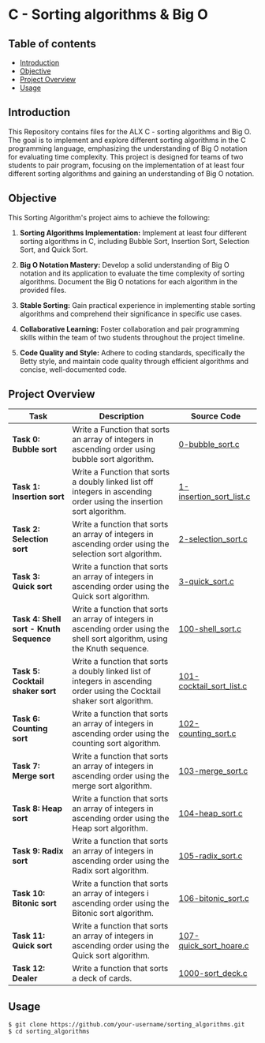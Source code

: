 # C - Sorting algorithms & Big O

## Table of contents

- [Introduction](#introduction)
- [Objective](#objective)
- [Project Overview](#project-overview)
- [Usage](#usage)

## Introduction

This Repository contains files for the ALX C - sorting algorithms and Big O. The goal is to implement and explore different sorting algorithms in the C programming language, emphasizing the understanding of Big O notation for evaluating time complexity. This project is designed for teams of two students to pair program, focusing on the implementation of at least four different sorting algorithms and gaining an understanding of Big O notation.

## Objective

This Sorting Algorithm's project aims to achieve the following:

1. **Sorting Algorithms Implementation:** Implement at least four different sorting algorithms in C, including Bubble Sort, Insertion Sort, Selection Sort, and Quick Sort.

2. **Big O Notation Mastery:** Develop a solid understanding of Big O notation and its application to evaluate the time complexity of sorting algorithms. Document the Big O notations for each algorithm in the provided files.

3. **Stable Sorting:** Gain practical experience in implementing stable sorting algorithms and comprehend their significance in specific use cases.

4. **Collaborative Learning:** Foster collaboration and pair programming skills within the team of two students throughout the project timeline.

5. **Code Quality and Style:** Adhere to coding standards, specifically the Betty style, and maintain code quality through efficient algorithms and concise, well-documented code.

## Project Overview

| Task | Description | Source Code |
| ---  | ---         | ---         |
| **Task 0: Bubble sort** | Write a Function that sorts an array of integers in ascending order using bubble sort algorithm. | [0-bubble_sort.c](./0-bubble_sort.c)
| **Task 1: Insertion sort** | Write a Function that sorts a doubly linked list off integers in ascending order using the insertion sort algorithm. | [1-insertion_sort_list.c](./1-insertion_sort_list.c)
| **Task 2: Selection sort** | Write a function that sorts an array of integers in ascending order using the selection sort algorithm. | [2-selection_sort.c](./2-selection_sort.c)
| **Task 3: Quick sort** | Write a function that sorts an array of integers in ascending order using the Quick sort algorithm. | [3-quick_sort.c](./3-quick_sort.c)
| **Task 4: Shell sort - Knuth Sequence** | Write a function that sorts an array of integers in ascending order using the shell sort algorithm, using the Knuth sequence. | [100-shell_sort.c](./100-shell_sort.c)
| **Task 5: Cocktail shaker sort** | Write a function that sorts a doubly linked list of integers in ascending order using the Cocktail shaker sort algorithm. | [101-cocktail_sort_list.c](./101-cocktail_sort_list.c)
| **Task 6: Counting sort** | Write a function that sorts an array of integers in ascending order using the counting sort algorithm. | [102-counting_sort.c](./102-counting_sort.c)
| **Task 7: Merge sort** | Write a function that sorts an array of integers in ascending order using the merge sort algorithm. | [103-merge_sort.c](./103-merge_sort.c)
| **Task 8: Heap sort** | Write a function that sorts an array of integers in ascending order using the Heap sort algorithm. | [104-heap_sort.c](./104-heap_sort.c)
| **Task 9: Radix sort** | Write a function that sorts an array of integers in ascending order using the Radix sort algorithm. | [105-radix_sort.c](./105-radix_sort)
| **Task 10: Bitonic sort** | Write a function that sorts an array of integers i ascending order using the Bitonic sort algorithm. | [106-bitonic_sort.c](./106-bitonic_sort.c)
| **Task 11: Quick sort** | Write a function that sorts an array of integers in ascending order using the Quick sort algorithm. | [107-quick_sort_hoare.c](./107-quick_sort_hoare.c)
| **Task 12: Dealer** | Write a function that sorts a deck of cards. | [1000-sort_deck.c](./1000-sort_deck.c)

## Usage

```shell
$ git clone https://github.com/your-username/sorting_algorithms.git
$ cd sorting_algorithms
```
